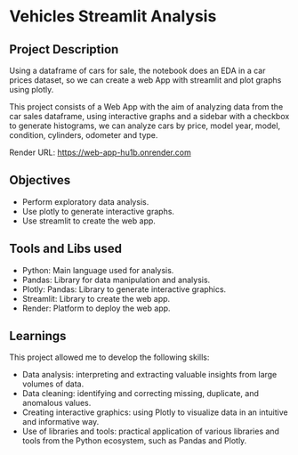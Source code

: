 # Vehicles Streamlit Analysis

## Project Description
Using a dataframe of cars for sale, the notebook does an EDA in a car prices dataset, so we can create a  web App with streamlit and plot graphs using plotly.

This project consists of a Web App with the aim of analyzing data from the car sales dataframe, using interactive graphs and a sidebar with a checkbox to generate histograms, we can analyze cars by price, model year, model, condition, cylinders, odometer and type.

Render URL: https://web-app-hu1b.onrender.com

## Objectives
- Perform exploratory data analysis.
- Use plotly to generate interactive graphs.
- Use streamlit to create the web app.

## Tools and Libs used
- Python: Main language used for analysis.
- Pandas: Library for data manipulation and analysis.
- Plotly: Pandas: Library to generate interactive graphics.
- Streamlit: Library to create the web app.
- Render: Platform to deploy the web app.

## Learnings
This project allowed me to develop the following skills:

- Data analysis: interpreting and extracting valuable insights from large volumes of data.
- Data cleaning: identifying and correcting missing, duplicate, and anomalous values.
- Creating interactive graphics: using Plotly to visualize data in an intuitive and informative way.
- Use of libraries and tools: practical application of various libraries and tools from the Python ecosystem, such as Pandas and Plotly.